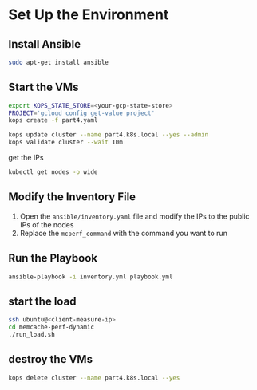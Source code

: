 # Set Up the Environment

## Install Ansible

```bash
sudo apt-get install ansible
```

## Start the VMs

```bash
export KOPS_STATE_STORE=<your-gcp-state-store>
PROJECT='gcloud config get-value project'
kops create -f part4.yaml
```

```bash
kops update cluster --name part4.k8s.local --yes --admin
kops validate cluster --wait 10m
```

get the IPs

```bash
kubectl get nodes -o wide
```

## Modify the Inventory File

1. Open the `ansible/inventory.yaml` file and modify the IPs to the public IPs of the nodes
2. Replace the `mcperf_command` with the command you want to run

## Run the Playbook

```bash
ansible-playbook -i inventory.yml playbook.yml
```

## start the load

```bash
ssh ubuntu@<client-measure-ip>
cd memcache-perf-dynamic
./run_load.sh
```

## destroy the VMs

```bash
kops delete cluster --name part4.k8s.local --yes
```
